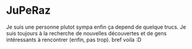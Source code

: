 # JuPeRaz

Je suis une personne plutot sympa enfin ça depend de quelque trucs. 
Je suis toujours à la recherche de nouvelles découvertes et de gens 
intéressants à rencontrer (enfin, pas trop). 
bref voila :D

